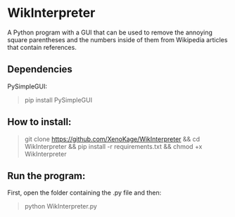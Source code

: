 # WikInterpreter
A Python program with a GUI that can be used to remove the annoying square parentheses and the numbers inside of them from Wikipedia articles that contain references.

## Dependencies

PySimpleGUI:

> pip install PySimpleGUI


## How to install:
> git clone https://github.com/XenoKage/WikInterpreter && cd WikInterpreter && pip install -r requirements.txt && chmod +x WikInterpreter


## Run the program:

First, open the folder containing the .py file and then:
>python WikInterpreter.py
